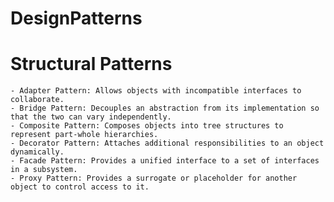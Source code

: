 # DesignPatterns


# Structural Patterns
	- Adapter Pattern: Allows objects with incompatible interfaces to collaborate.
	- Bridge Pattern: Decouples an abstraction from its implementation so that the two can vary independently.
	- Composite Pattern: Composes objects into tree structures to represent part-whole hierarchies.
	- Decorator Pattern: Attaches additional responsibilities to an object dynamically.
	- Facade Pattern: Provides a unified interface to a set of interfaces in a subsystem.
	- Proxy Pattern: Provides a surrogate or placeholder for another object to control access to it.